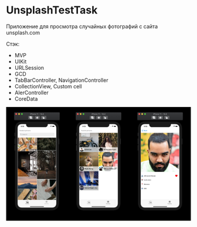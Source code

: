 # UnsplashTestTask
 Приложение для просмотра случайных фотографий с сайта unsplash.com
 
 Стэк:
 - MVP
 - UIKit
 - URLSession
 - GCD
 - TabBarController, NavigationController
 - CollectionView, Custom cell
 - AlerController
 - CoreData

![](https://github.com/MagomedNagoev/media/blob/main/unsplash.jpg)
